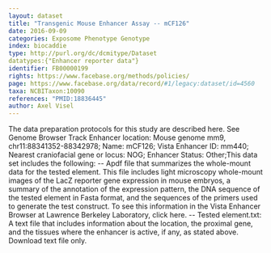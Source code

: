```yaml
---
layout: dataset  
title: "Transgenic Mouse Enhancer Assay -- mCF126"  
date: 2016-09-09  
categories: Exposome Phenotype Genotype  
index: biocaddie  
type: http://purl.org/dc/dcmitype/Dataset  
datatypes:{"Enhancer reporter data"}  
identifier: FB00000199  
rights: https://www.facebase.org/methods/policies/  
page: https://www.facebase.org/data/record/#1/legacy:dataset/id=4560  
taxa: NCBITaxon:10090  
references: "PMID:18836445"  
author: Axel Visel
---
```

The data preparation protocols for this study are described here. See Genome Browser Track Enhancer location: Mouse genome mm9, chr11:88341352-88342978; Name: mCF126; Vista Enhancer ID: mm440; Nearest craniofacial gene or locus: NOG; Enhancer Status: Other;This data set includes the following: -- Apdf file that summarizes the whole-mount data for the tested element. This file includes light microscopy whole-mount images of the LacZ reporter gene expression in mouse embryos, a summary of the annotation of the expression pattern, the DNA sequence of the tested element in Fasta format, and the sequences of the primers used to generate the test construct. To see this information in the Vista Enhancer Browser at Lawrence Berkeley Laboratory, click here. -- Tested element.txt: A text file that includes information about the location, the proximal gene, and the tissues where the enhancer is active, if any, as stated above. Download text file only. 
